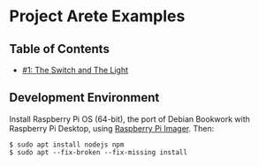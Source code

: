 # Project Arete Examples

## Table of Contents

- [#1: The Switch and The Light](01_the_switch_and_the_light/)

## Development Environment

Install Raspberry Pi OS (64-bit), the port of Debian Bookwork with Raspberry Pi Desktop, using
[Raspberry Pi Imager](https://www.raspberrypi.com/software/). Then:

```shell
$ sudo apt install nodejs npm
$ sudo apt --fix-broken --fix-missing install
```

